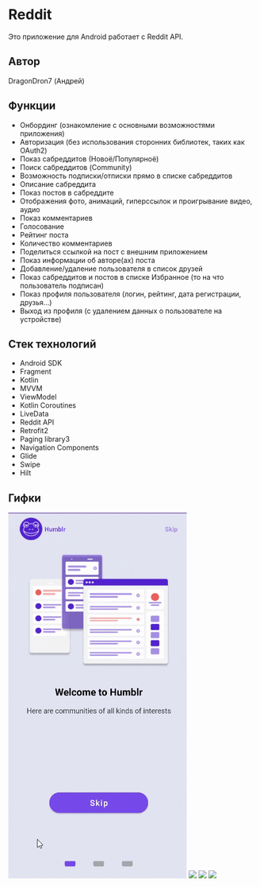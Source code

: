 # Reddit
Это приложение для Android работает с Reddit API.
## Автор
DragonDron7 (Андрей)

## Функции
*	Онбординг (ознакомление с основными возможностями приложения)
*	Авторизация (без использования сторонних библиотек, таких как OAuth2)
* Показ сабреддитов (Новоё/Популярноё)
* Поиск сабреддитов (Community)
* Возможность подписки/отписки прямо в списке сабреддитов
* Описание сабреддита
* Показ постов в сабреддите
* Отображения фото, анимаций, гиперссылок и проигрывание видео, аудио
* Показ комментариев
* Голосование
* Рейтинг поста
* Количество комментариев
* Поделиться ссылкой на пост с внешним приложением
* Показ информации об авторе(ах) поста
* Добавление/удаление пользователя в список друзей
* Показ сабреддитов и постов в списке Избранное (то на что пользователь подписан)
* Показ профиля пользователя (логин, рейтинг, дата регистрации, друзья...)
* Выход из профиля (с удалением данных о пользователе на устройстве)

## Стек технологий
* Android SDK
* Fragment
* Kotlin
* MVVM
* ViewModel
* Kotlin Coroutines
* LiveData
* Reddit API
* Retrofit2
* Paging library3
* Navigation Components
* Glide
* Swipe
* Hilt

## Гифки
![Onboarding](https://github.com/DragonDron7/MyProjects/blob/main/gifs/slide1.gif "Онбординг")
![](https://github.com/DragonDron7/MyProjects/blob/main/gifs/slide1_.gif)
![](https://github.com/DragonDron7/MyProjects/blob/main/gifs/slide2.gif)
![](https://github.com/DragonDron7/MyProjects/blob/main/gifs/slide3.gif)


